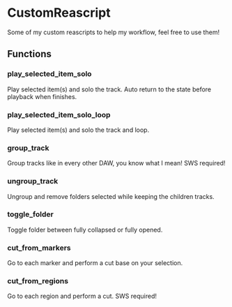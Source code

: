 # CustomReascript
Some of my custom reascripts to help my workflow, feel free to use them!


## Functions

### play_selected_item_solo
Play selected item(s) and solo the track. Auto return to the state before playback when finishes.

### play_selected_item_solo_loop
Play selected item(s) and solo the track and loop.

### group_track
Group tracks like in every other DAW, you know what I mean! SWS required!

### ungroup_track
Ungroup and remove folders selected while keeping the children tracks.

### toggle_folder
Toggle folder between fully collapsed or fully opened.

### cut_from_markers
Go to each marker and perform a cut base on your selection.

### cut_from_regions
Go to each region and perform a cut. SWS required!